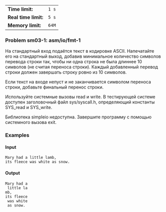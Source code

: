 |                      |       |
|----------------------|-------|
| **Time limit:**      | `1 s` |
| **Real time limit:** | `5 s` |
| **Memory limit:**    | `64M` |


### Problem sm03-1: asm/io/fmt-1

На стандартный вход подаётся текст в кодировке ASCII. Напечатайте его на стандартный выход, добавив
минимальное количество символов перевода строки так, чтобы ни одна строка не была длиннее 10
символов (не считая переноса строки). Каждый добавленный перевод строки должен завершать строку
ровно из 10 символов.

Если текст на входе непуст и не заканчивается символом переноса строки, добавьте финальный перенос
строки.

Используйте системные вызовы read и write. В тестирующей системе доступен заголовочный файл
sys/syscall.h, определяющий константы SYS_read и SYS_write.

Библиотека simpleio недоступна. Завершите программу с помощью системного вызова exit.

### Examples

#### Input

    
    
    Mary had a little lamb,
    its fleece was white as snow.

#### Output

    
    
    Mary had a
     little la
    mb,
    its fleece
     was white
     as snow.

